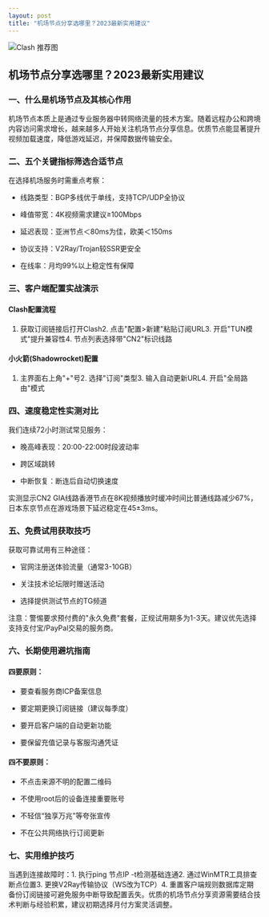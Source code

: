 ```yaml
---
layout: post
title: "机场节点分享选哪里？2023最新实用建议"
---
```


![Clash 推荐图](https://clashjd.github.io/assets/img/tiktok机场推荐.png)

## 机场节点分享选哪里？2023最新实用建议

### 一、什么是机场节点及其核心作用

机场节点本质上是通过专业服务器中转网络流量的技术方案。随着远程办公和跨境内容访问需求增长，越来越多人开始关注机场节点分享信息。优质节点能显著提升视频加载速度，降低游戏延迟，并保障数据传输安全。

### 二、五个关键指标筛选合适节点

在选择机场服务时需重点考察：

- 线路类型：BGP多线优于单线，支持TCP/UDP全协议

- 峰值带宽：4K视频需求建议≥100Mbps

- 延迟表现：亚洲节点＜80ms为佳，欧美＜150ms

- 协议支持：V2Ray/Trojan较SSR更安全

- 在线率：月均99%以上稳定性有保障

### 三、客户端配置实战演示

#### Clash配置流程

1. 获取订阅链接后打开Clash2. 点击"配置>新建"粘贴订阅URL3. 开启"TUN模式"提升兼容性4. 节点列表选择带"CN2"标识线路

#### 小火箭(Shadowrocket)配置

1. 主界面右上角"+"号2. 选择"订阅"类型3. 输入自动更新URL4. 开启"全局路由"模式

### 四、速度稳定性实测对比

我们连续72小时测试常见服务：

- 晚高峰表现：20:00-22:00时段波动率

- 跨区域跳转

- 中断恢复：断连后自动切换速度

实测显示CN2 GIA线路香港节点在8K视频播放时缓冲时间比普通线路减少67%，日本东京节点在游戏场景下延迟稳定在45±3ms。

### 五、免费试用获取技巧

获取可靠试用有三种途径：

- 官网注册送体验流量（通常3-10GB）

- 关注技术论坛限时赠送活动

- 选择提供测试节点的TG频道

注意：警惕要求预付费的"永久免费"套餐，正规试用期多为1-3天。建议优先选择支持支付宝/PayPal交易的服务商。

### 六、长期使用避坑指南

#### 四要原则：

- 要查看服务商ICP备案信息

- 要定期更换订阅链接（建议每季度）

- 要开启客户端的自动更新功能

- 要保留充值记录与客服沟通凭证

#### 四不要原则：

- 不点击来源不明的配置二维码

- 不使用root后的设备连接重要账号

- 不轻信“独享万兆”等夸张宣传

- 不在公共网络执行订阅更新

### 七、实用维护技巧

当遇到连接故障时：1. 执行ping 节点IP -t检测基础连通2. 通过WinMTR工具排查断点位置3. 更换V2Ray传输协议（WS改为TCP）4. 重置客户端规则数据库定期备份订阅链接可避免服务中断导致配置丢失。优质的机场节点分享资源需要结合技术判断与经验积累，建议初期选择月付方案灵活调整。

